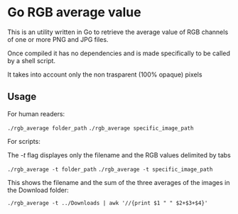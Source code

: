 Go RGB average value
====================

This is an utility written in Go to retrieve the average value of RGB channels of one or more PNG and JPG files.

Once compiled it has no dependencies and is made specifically to be called by a shell script.

It takes into account only the non trasparent (100% opaque) pixels

Usage
-----

For human readers:

`./rgb_average folder_path`
`./rgb_average specific_image_path`

For scripts:

The *-t* flag displayes only the filename and the RGB values delimited by tabs

`./rgb_average -t folder_path`
`./rgb_average -t specific_image_path`

This shows the filename and the sum of the three averages of the images in the Download folder:

`./rgb_average -t ../Downloads | awk '//{print $1 " " $2+$3+$4}'`

